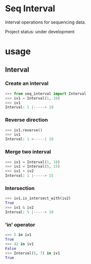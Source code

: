 Seq Interval 
=====================================================

Interval operations for sequencing data.

Project status: under development

# usage

## Interval
### Create an interval

```Python
>>> from seq_interval import Interval
>>> iv1 = Interval(1, 10)
>>> iv1
Interval: 1 |-----> 10
```

### Reverse direction

```Python
>>> iv1.reverse()
>>> iv1
Interval: 1 <-----| 10
```

### Merge two interval

```Python
>>> iv1 = Interval(1, 10)
>>> iv2 = Interval(5, 15)
>>> iv1 + iv2
Interval: 1 |-----> 15
```

### Intersection

```Python
>>> iv1.is_intersect_with(iv2)
True
>>> iv1 & iv2
Interval: 5 |-----> 10
```

### 'in' operator

```Python
>>> 5 in iv1
True
>>> 42 in iv1
False
>>> Interval(5, 7) in iv1
True
```
